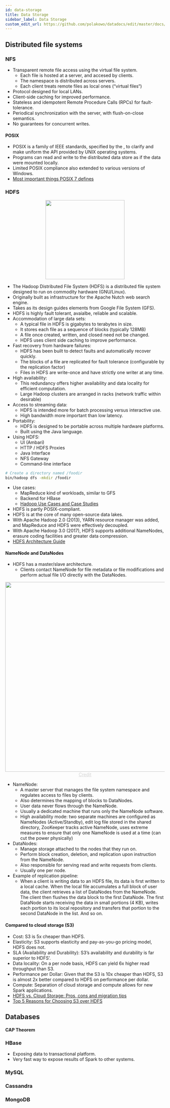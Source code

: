 ```yaml
---
id: data-storage
title: Data Storage
sidebar_label: Data Storage
custom_edit_url: https://github.com/polakowo/datadocs/edit/master/docs/big-data/data-storage.md
---
```


## Distributed file systems

### NFS

- Transparent remote file access using the virtual file system.
    - Each file is hosted at a server, and accesed by clients.
    - The namespace is distributed across servers.
    - Each client treats remote files as local ones (“virtual files“)
- Protocol designed for local LANs.
- Client-side caching for improved performance.
- Stateless and idempotent Remote Procedure Calls (RPCs) for fault-tolerance.
- Periodical synchronization with the server, with flush-on-close semantics.
- No guarantees for concurrent writes.

#### POSIX

- POSIX is a family of IEEE standards, specified by the , to clarify and make uniform the API provided by UNIX operating systems. 
- Programs can read and write to the distributed data store as if the data were mounted locally.
- Limited POSIX compliance also extended to various versions of Windows.
- [Most important things POSIX 7 defines](https://stackoverflow.com/a/31865755)

### HDFS

<center><img width=250 src="/datadocs/assets/41502d489ace02f2857ca90d1d78cc76.png"/></center>

- The Hadoop Distributed File System (HDFS) is a distributed file system designed to run on commodity hardware (GNU/Linux).
- Originally built as infrastructure for the Apache Nutch web search engine.
- Takes as its design guides elements from Google File System (GFS).
- HDFS is highly fault tolerant, avaialbe, reliable and scalable.
- Accommodation of large data sets:
    - A typical file in HDFS is gigabytes to terabytes in size.
    - It stores each file as a sequence of blocks (typically 128MB)
    - A file once created, written, and closed need not be changed.
    - HDFS uses client side caching to improve performance.
- Fast recovery from hardware failures:
    - HDFS has been built to detect faults and automatically recover quickly.
    - The blocks of a file are replicated for fault tolerance (configurable by the replication factor)
    - Files in HDFS are write-once and have strictly one writer at any time.
- High availability:
    - This redundancy offers higher availability and data locality for efficient computation.
    - Large Hadoop clusters are arranged in racks (network traffic within desirable)
- Access to streaming data:
    - HDFS is intended more for batch processing versus interactive use.
    - High bandwidth more important than low latency.
- Portability:
    - HDFS is designed to be portable across multiple hardware platforms.
    - Built using the Java language.
- Using HDFS:
    - UI (Ambari)
    - HTTP / HDFS Proxies
    - Java Interface
    - NFS Gateway
    - Command-line interface

```bash
# Create a directory named /foodir
bin/hadoop dfs -mkdir /foodir
```
- Use cases:
    - MapReduce kind of workloads, similar to GFS
    - Backend for HBase
    - [Hadoop Use Cases and Case Studies](http://hadoopilluminated.com/hadoop_illuminated/Hadoop_Use_Cases.html)
- HDFS is partly POSIX-compliant.
- HDFS is at the core of many open-source data lakes.
- With Apache Hadoop 2.0 (2013), YARN resource manager was added, and MapReduce and HDFS were effectively decoupled.
- With Apache Hadoop 3.0 (2017), HDFS supports additional NameNodes, erasure coding facilities and greater data compression.
- [HDFS Architecture Guide](https://hadoop.apache.org/docs/r1.2.1/hdfs_design.html)

#### NameNode and DataNodes

- HDFS has a master/slave architecture.
    - Clients contact NameNode for file metadata or file modifications and perform actual file I/O directly with the DataNodes.

<img width=600 src="/datadocs/assets/hdfsarchitecture.gif"/>
<center><a href="https://hadoop.apache.org/docs/r1.2.1/hdfs_design.html" style="color: lightgrey">Credit</a></center>

- NameNode:
    - A master server that manages the file system namespace and regulates access to files by clients.
    - Also determines the mapping of blocks to DataNodes.
    - User data never flows through the NameNode.
    - Usually a dedicated machine that runs only the NameNode software.
    - High availability mode: two separate machines are configured as NameNodes (Active/Standby), edit log file stored in the shared directory, ZooKeeper tracks active NameNode, uses extreme measures to ensure that only one NameNode is used at a time (can cut the power physically)
- DataNodes:
    - Manage storage attached to the nodes that they run on.
    - Perform block creation, deletion, and replication upon instruction from the NameNode.
    - Also responsible for serving read and write requests from clients.
    - Usually one per node.
- Example of replication pipeline: 
    - When a client is writing data to an HDFS file, its data is first written to a local cache. When the local file accumulates a full block of user data, the client retrieves a list of DataNodes from the NameNode. The client then flushes the data block to the first DataNode. The first DataNode starts receiving the data in small portions (4 KB), writes each portion to its local repository and transfers that portion to the second DataNode in the list. And so on.

#### Compared to cloud storage (S3)

- Cost: S3 is 5x cheaper than HDFS.
- Elasticity: S3 supports elasticity and pay-as-you-go pricing model, HDFS does not.
- SLA (Availability and Durability): S3’s availability and durability is far superior to HDFS’.
- Data locality: On a per node basis, HDFS can yield 6x higher read throughput than S3.
- Performance per Dollar: Given that the S3 is 10x cheaper than HDFS, S3 is almost 2x better compared to HDFS on performance per dollar.
- Compute: Separation of cloud storage and compute allows for new Spark applications.
- [HDFS vs. Cloud Storage: Pros, cons and migration tips](https://cloud.google.com/blog/products/storage-data-transfer/hdfs-vs-cloud-storage-pros-cons-and-migration-tips)
- [Top 5 Reasons for Choosing S3 over HDFS](https://databricks.com/blog/2017/05/31/top-5-reasons-for-choosing-s3-over-hdfs.html)

## Databases

#### CAP Theorem

### HBase

- Exposing data to transactional platform.
- Very fast way to expose results of Spark to other systems.

### MySQL

### Cassandra

### MongoDB